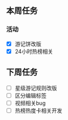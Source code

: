 ## 本周任务

### 活动
- [x] 游记饼改版
- [x] 24小时热榜相关

## 下周任务
- [ ] 星级游记规则改版
- [ ] 区分编辑标签
- [ ] 视频相关bug
- [ ] 热榜热度卡相关开发
